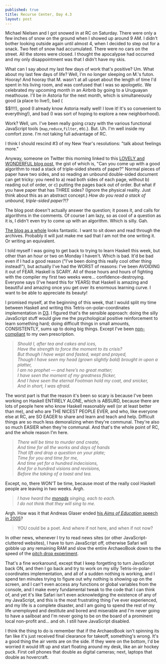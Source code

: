 ```yaml
---
published: true
title: Recurse Center, Day 4.3
layout: post
---
```

Michael Nielsen and I got snowed in at RC on Saturday. There were only a few inches of snow on the ground when I showed up around 9 AM. I didn't bother looking outside again until almost 4, when I decided to step out for a snack. Two feet of snow had accumulated. There were no cars on the street. All the stores were closed. I thought the apocalypse had occurred and my only disappointment was that I didn't have my skis. 

What can I say about my last few days of work that's positive? Um. What about my last few days of life? Well, I'm no longer sleeping on M.'s futon. Hooray! And hooray that M. wasn't at all upset about the length of time I'd spent in his living room, and was confused that I was so apologetic. We celebrated my upcoming month in an Airbnb by going to a Uruguayan meathouse. I'll be in Astoria for the next month, which is simultaneously good (a place to live!), bad ($$$$$$!!!!), good (I already know Astoria really well! I love it! It's so convenient to everything!), and bad (I was sort of hoping to explore a new neighborhood).

Work? Well, um. I've been really going crazy with the various functional JavaScript tools (`map`,`reduce`,`filter`, etc.). But. Uh. I'm well inside my comfort zone. I'm not taking full advantage of RC.

I think I should rescind #3 of my New Year's resolutions: "talk about feelings more."

Anyway, someone on Twitter this morning linked to this [LOVELY and WONDERFUL blog post](http://mathlesstraveled.com/2016/01/06/reading-double-and-triple-sided-paper/), the gist of which is, "Can you come up with a good algorithm to read a stack of triple-sided sheets of paper?" Normal pieces of paper have two sides, and so reading an unbound double-sided document can get tricky: you need to a) read both sides of each page, without b) reading out of order, or c) putting the pages back out of order.  But what if you have paper that has THREE sides? (Ignore the physical reality. Just think about this as an abstract concept.) *How do you read a stack of unbound, triple-sided paper?!?*

The blog post doesn't actually answer the question; it poses it, and calls for algorithms in the comments. Of course I am lazy, so as cool of a question as it is, I didn't even try to come up with an algorithm. Which is silly. Gah. 

[The blog as a whole](http://mathlesstraveled.com/) looks fantastic. I want to sit down and read through the archives. Probably it will just make me sad that *I* am not the one writing it. Or writing an equivalent.

I told myself I was going to get back to trying to learn Haskell this week, but other than an hour or two on Monday I haven't. Which is bad. It'd be bad even if I had a good reason ("I've been doing this really cool other thing instead!"), but actually I've had the WORST of reasons: I've been AVOIDING it out of FEAR. Haskell is SCARY. All of those hours and hours of fighting with the compiler my first two weeks were... confidence-destroying. Everyone says (I've heard this for YEARS) that Haskell is amazing and beautiful and amazing once you get over its enormous learning curve. I want to be able to appreciate its beauty!

I promised myself, at the beginning of this week, that I would split my time between Haskell and writing this Tetris-on-polar-coordinates implementation in [D3](http://www.d3js.org). I figured that's the sensible approach: doing the silly JavaScript stuff would give me the psychological positive reinforcement to learn something hard; doing difficult things in small amounts, CONSISTENTLY, sums up to doing big things. Except I've been [non-compliant](https://en.wikipedia.org/wiki/Compliance_(medicine)) to my own prescription. 

>*Should I, after tea and cakes and ices,<br>
>Have the strength to force the moment to its crisis?<br>
>But though I have wept and fasted, wept and prayed,<br>
>Though I have seen my head (grown slightly bald) brought in upon a platter,<br>
>I am no prophet — and here’s no great matter;<br>
>I have seen the moment of my greatness flicker,<br>
>And I have seen the eternal Footman hold my coat, and snicker,<br>
>And in short, I was afraid.*

The worst part is that the reason it's been so scary is because I've been working on Haskell ENTIRELY ALONE, which is ABSURD, because there are lots of people here who know Haskell reasonably well (or at least better than me), and who are THE NICEST PEOPLE EVER, and who, like everyone else at RC, are SO EAGER to share and learn and teach and help. Difficult things are so much less demoralizing when they're communal. They're also so much EASIER when they're communal. And that's the whole point of RC, and the whole reason I'm here. 

>*There will be time to murder and create,<br>
>And time for all the works and days of hands<br>
>That lift and drop a question on your plate;<br>
>Time for you and time for me,<br>
>And time yet for a hundred indecisions,<br>
>And for a hundred visions and revisions,<br>
>Before the taking of a toast and tea.*<br>

Except, no, there WON'T be time, because most of the really cool Haskell people are leaving in two weeks. Argh.

>*I have heard the [monads](https://en.wikipedia.org/wiki/Monad_(functional_programming)) singing, each to each.*<br>
>*I do not think that they will sing to me.*

Argh. How was it that Andreas Glaser ended [his *Aims of Education* speech in 2005](https://aims.uchicago.edu/page/2005-andreas-glaeser)? 

> YOU could be a poet. And where if not here, and when if not now?

In other news, whenever I try to read news sites (or other JavaScript-cluttered websites), I have to turn JavaScript off, otherwise Safari will gobble up any remaining RAM and slow the entire ArchaeoBook down to the speed of the [pitch drop experiment](https://en.wikipedia.org/wiki/Pitch_drop_experiment). 

That's a fine workaround, except that I keep forgetting to turn JavaScript back ON, and then I go back and try to work on my silly Tetris-in-polar-coordinates implementation, and all of a sudden nothing is working, and I spend ten minutes trying to figure out why nothing is showing up on the screen, and I can't even access any functions or global variables from the console, and I make every fundamental tweak to the code that I can think of, and yet it's like Safari isn't even acknowledging the existence of any of my JavaScript, and this is the most frustrating thing I've ever experienced, and my life is a complete disaster, and I am going to spend the rest of my life unemployed and destitute and bored and miserable and I'm never going to have a sailboat and I'm never going to be on the board of a prominent local non-profit and... and oh. I still have JavaScript disabled.

I think the thing to do is remember that if the ArchaeoBook isn't spinning its fan like it's just received final clearance for takeoff, something's wrong. It's a good thing the air vents are on the side. If they were on the bottom, I'd be worried it would lift up and start floating around my desk, like an air hockey puck. First cell phones that double as digital cameras; next, laptops that double as hovercraft.